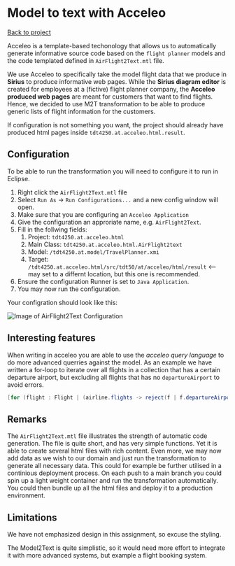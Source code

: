 # Model to text with Acceleo

[Back to project](/README.md)

Acceleo is a template-based techonology that allows us to automatically generate informative source code based on the `flight planner` models and the code templated defined in `AirFlight2Text.mtl` file.

We use Acceleo to specifically take the model flight data that we produce in **Sirius** to produce informative web pages. While the **Sirius diagram editor** is created for employees at a (fictive) flight planner company, the **Acceleo produced web pages** are meant for customers that want to find flights. Hence, we decided to use M2T transformation to be able to produce generic lists of flight information for the customers.

If configuration is not something you want, the project should already have produced html pages inside `tdt4250.at.acceleo.html.result`.

## Configuration

To be able to run the transformation you will need to configure it to run in Eclipse.

1. Right click the `AirFlight2Text.mtl` file
2. Select `Run As` -> `Run Configurations...` and a new config window will open.
3. Make sure that you are configuring an `Acceleo Application`
4. Give the configuration an approriate name, e.g. `AirFlight2Text`.
5. Fill in the follwing fields:
   1. Project: `tdt4250.at.acceleo.html`
   2. Main Class: `tdt4250.at.acceleo.html.AirFlight2text`
   3. Model: `/tdt4250.at.model/TravelPlanner.xmi`
   4. Target: `/tdt4250.at.acceleo.html/src/tdt50/at/acceleo/html/result` <-- may set to a differnt location, but this one is recommended.
6. Ensure the configuration Runner is set to `Java Application`.
7. You may now run the configuration.

Your configration should look like this:

![Image of AirFlight2Text Configuration](https://user-images.githubusercontent.com/34618612/101469217-c0321880-3944-11eb-8d29-136d3aec1fab.png)


## Interesting features

When writing in acceleo you are able to use the *acceleo query language* to do more advanced querries against the model. As an example we have written a for-loop to iterate over all flights in a collection that has a certain departure airport, but excluding all flights that has no `departureAirport` to avoid errors.

```java
[for (flight : Flight | (airline.flights -> reject(f | f.departureAirport = null) ) -> select(f | f.departureAirport.id = airport.id) )]
```

## Remarks

The `AirFlight2Text.mtl` file illustrates the strength of automatic code generation. The file is quite short, and has very simple functions. Yet it is able to create several html files with rich content. Even more, we may now add data as we wish to our domain and just run the transformation to generate all necessary data. This could for example be further utilised in a continious deployment process. On each push to a main branch you could spin up a light weight container and run the transformation automatically. You could then bundle up all the html files and deploy it to a production environment.


## Limitations

We have not emphasized design in this assignment, so excuse the styling.

The Model2Text is quite simplistic, so it would need more effort to integrate it with more advanced systems, but example a flight booking system.

